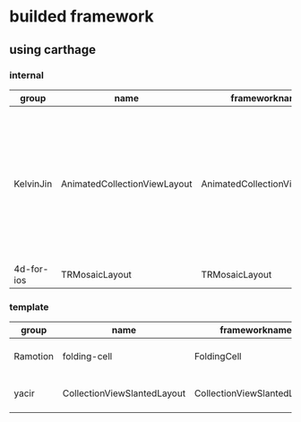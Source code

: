 # builded framework

## using carthage

### internal

|group|name|frameworkname|tc|template urls|
|-|-|-|-|-|
|KelvinJin|AnimatedCollectionViewLayout|AnimatedCollectionViewLayout|[tc](http://srv-build:8111/viewLog.html?buildId=750731&buildTypeId=id4dmobile_Tools_GithubFrameworkBuild) | <ul><li> https://github.com/4d-for-ios/form-list-Cube </li><li> https://github.com/4d-for-ios/form-list-Horizontal-Cards </li><li> https://github.com/4d-for-ios/form-list-MapList </li><li> https://github.com/4d-for-ios/form-list-Parallax </li></ul> |
|4d-for-ios|TRMosaicLayout|TRMosaicLayout| [tc](http://srv-build:8111/viewLog.html?buildId=750729&buildTypeId=id4dmobile_Tools_GithubFrameworkBuild)|

### template

|group|name|frameworkname|tc|template urls|
|-|-|-|-|-|
|Ramotion| folding-cell| 	FoldingCell| [tc](http://srv-build:8111/viewLog.html?buildId=750722&buildTypeId=id4dmobile_Tools_GithubFrameworkBuild)|https://github.com/4d-for-ios/form-list-FoldingCellList|
|yacir|CollectionViewSlantedLayout|CollectionViewSlantedLayout| [tc](http://srv-build:8111/viewLog.html?buildId=750733&buildTypeId=id4dmobile_Tools_GithubFrameworkBuild)|https://github.com/4d-for-ios/form-list-SlantedCollection|
